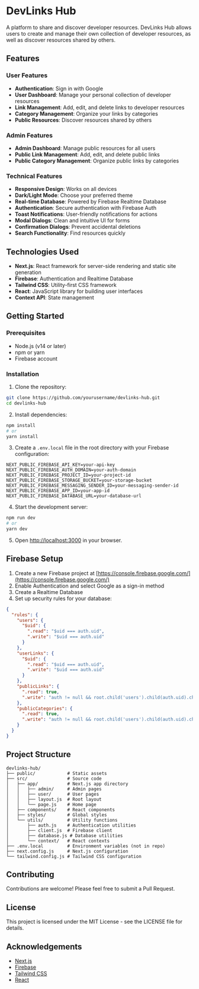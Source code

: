 # DevLinks Hub

A platform to share and discover developer resources. DevLinks Hub allows users to create and manage their own collection of developer resources, as well as discover resources shared by others.

## Features

### User Features
- **Authentication**: Sign in with Google
- **User Dashboard**: Manage your personal collection of developer resources
- **Link Management**: Add, edit, and delete links to developer resources
- **Category Management**: Organize your links by categories
- **Public Resources**: Discover resources shared by others

### Admin Features
- **Admin Dashboard**: Manage public resources for all users
- **Public Link Management**: Add, edit, and delete public links
- **Public Category Management**: Organize public links by categories

### Technical Features
- **Responsive Design**: Works on all devices
- **Dark/Light Mode**: Choose your preferred theme
- **Real-time Database**: Powered by Firebase Realtime Database
- **Authentication**: Secure authentication with Firebase Auth
- **Toast Notifications**: User-friendly notifications for actions
- **Modal Dialogs**: Clean and intuitive UI for forms
- **Confirmation Dialogs**: Prevent accidental deletions
- **Search Functionality**: Find resources quickly

## Technologies Used

- **Next.js**: React framework for server-side rendering and static site generation
- **Firebase**: Authentication and Realtime Database
- **Tailwind CSS**: Utility-first CSS framework
- **React**: JavaScript library for building user interfaces
- **Context API**: State management

## Getting Started

### Prerequisites

- Node.js (v14 or later)
- npm or yarn
- Firebase account

### Installation

1. Clone the repository:
```bash
git clone https://github.com/yourusername/devlinks-hub.git
cd devlinks-hub
```

2. Install dependencies:
```bash
npm install
# or
yarn install
```

3. Create a `.env.local` file in the root directory with your Firebase configuration:
```
NEXT_PUBLIC_FIREBASE_API_KEY=your-api-key
NEXT_PUBLIC_FIREBASE_AUTH_DOMAIN=your-auth-domain
NEXT_PUBLIC_FIREBASE_PROJECT_ID=your-project-id
NEXT_PUBLIC_FIREBASE_STORAGE_BUCKET=your-storage-bucket
NEXT_PUBLIC_FIREBASE_MESSAGING_SENDER_ID=your-messaging-sender-id
NEXT_PUBLIC_FIREBASE_APP_ID=your-app-id
NEXT_PUBLIC_FIREBASE_DATABASE_URL=your-database-url
```

4. Start the development server:
```bash
npm run dev
# or
yarn dev
```

5. Open [http://localhost:3000](http://localhost:3000) in your browser.

## Firebase Setup

1. Create a new Firebase project at [https://console.firebase.google.com/](https://console.firebase.google.com/)
2. Enable Authentication and select Google as a sign-in method
3. Create a Realtime Database
4. Set up security rules for your database:

```json
{
  "rules": {
    "users": {
      "$uid": {
        ".read": "$uid === auth.uid",
        ".write": "$uid === auth.uid"
      }
    },
    "userLinks": {
      "$uid": {
        ".read": "$uid === auth.uid",
        ".write": "$uid === auth.uid"
      }
    },
    "publicLinks": {
      ".read": true,
      ".write": "auth != null && root.child('users').child(auth.uid).child('isAdmin').val() === true"
    },
    "publicCategories": {
      ".read": true,
      ".write": "auth != null && root.child('users').child(auth.uid).child('isAdmin').val() === true"
    }
  }
}
```

## Project Structure

```
devlinks-hub/
├── public/            # Static assets
├── src/               # Source code
│   ├── app/           # Next.js app directory
│   │   ├── admin/     # Admin pages
│   │   ├── user/      # User pages
│   │   ├── layout.js  # Root layout
│   │   └── page.js    # Home page
│   ├── components/    # React components
│   ├── styles/        # Global styles
│   └── utils/         # Utility functions
│       ├── auth.js    # Authentication utilities
│       ├── client.js  # Firebase client
│       ├── database.js # Database utilities
│       └── context/   # React contexts
├── .env.local         # Environment variables (not in repo)
├── next.config.js     # Next.js configuration
└── tailwind.config.js # Tailwind CSS configuration
```

## Contributing

Contributions are welcome! Please feel free to submit a Pull Request.

## License

This project is licensed under the MIT License - see the LICENSE file for details.

## Acknowledgements

- [Next.js](https://nextjs.org/)
- [Firebase](https://firebase.google.com/)
- [Tailwind CSS](https://tailwindcss.com/)
- [React](https://reactjs.org/)
